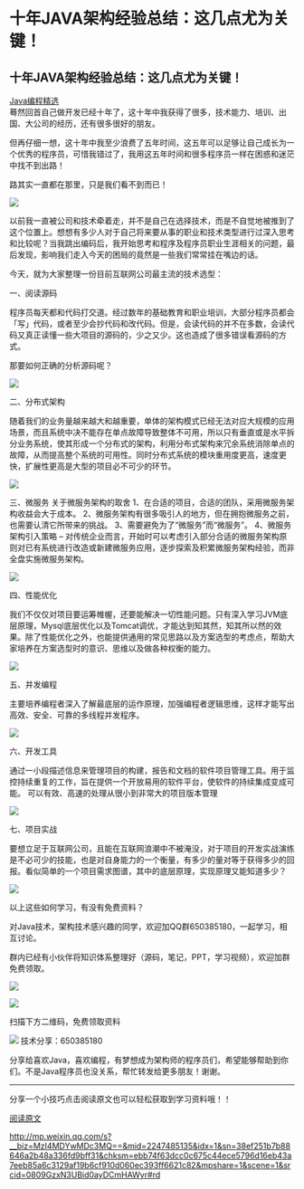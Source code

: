 # 十年JAVA架构经验总结：这几点尤为关键！
## 十年JAVA架构经验总结：这几点尤为关键！

[Java编程精选]()  
蓦然回首自己做开发已经十年了，这十年中我获得了很多，技术能力、培训、出国、大公司的经历，还有很多很好的朋友。

但再仔细一想，这十年中我至少浪费了五年时间，这五年可以足够让自己成长为一个优秀的程序员，可惜我错过了，我用这五年时间和很多程序员一样在困惑和迷茫中找不到出路！

路其实一直都在那里，只是我们看不到而已！

![](%E5%8D%81%E5%B9%B4JAVA%E6%9E%B6%E6%9E%84%E7%BB%8F%E9%AA%8C%E6%80%BB%E7%BB%93%EF%BC%9A%E8%BF%99%E5%87%A0%E7%82%B9%E5%B0%A4%E4%B8%BA%E5%85%B3%E9%94%AE%EF%BC%81/640.jpg)

以前我一直被公司和技术牵着走，并不是自己在选择技术，而是不自觉地被推到了这个位置上。想想有多少人对于自己将来要从事的职业和技术类型进行过深入思考和比较呢？当我跳出编码后，我开始思考和程序及程序员职业生涯相关的问题，最后发现，影响我们走入今天的困局的竟然是一些我们常常挂在嘴边的话。

今天，就为大家整理一份目前互联网公司最主流的技术选型：

一、阅读源码

程序员每天都和代码打交道。经过数年的基础教育和职业培训，大部分程序员都会「写」代码，或者至少会抄代码和改代码。但是，会读代码的并不在多数，会读代码又真正读懂一些大项目的源码的，少之又少。这也造成了很多错误看源码的方式。

那要如何正确的分析源码呢？

![](%E5%8D%81%E5%B9%B4JAVA%E6%9E%B6%E6%9E%84%E7%BB%8F%E9%AA%8C%E6%80%BB%E7%BB%93%EF%BC%9A%E8%BF%99%E5%87%A0%E7%82%B9%E5%B0%A4%E4%B8%BA%E5%85%B3%E9%94%AE%EF%BC%81/640.jpg)

二、分布式架构

随着我们的业务量越来越大和越重要，单体的架构模式已经无法对应大规模的应用场景，而且系统中决不能存在单点故障导致整体不可用，所以只有垂直或是水平拆分业务系统，使其形成一个分布式的架构，利用分布式架构来冗余系统消除单点的故障，从而提高整个系统的可用性。同时分布式系统的模块重用度更高，速度更快，扩展性更高是大型的项目必不可少的环节。

![](%E5%8D%81%E5%B9%B4JAVA%E6%9E%B6%E6%9E%84%E7%BB%8F%E9%AA%8C%E6%80%BB%E7%BB%93%EF%BC%9A%E8%BF%99%E5%87%A0%E7%82%B9%E5%B0%A4%E4%B8%BA%E5%85%B3%E9%94%AE%EF%BC%81/640.jpg)

三、微服务
关于微服务架构的取舍
1、在合适的项目，合适的团队，采用微服务架构收益会大于成本。
2、微服务架构有很多吸引人的地方，但在拥抱微服务之前，也需要认清它所带来的挑战。
3、需要避免为了“微服务”而“微服务”。
4、微服务架构引入策略 – 对传统企业而言，开始时可以考虑引入部分合适的微服务架构原则对已有系统进行改造或新建微服务应用，逐步探索及积累微服务架构经验，而非全盘实施微服务架构。

![](%E5%8D%81%E5%B9%B4JAVA%E6%9E%B6%E6%9E%84%E7%BB%8F%E9%AA%8C%E6%80%BB%E7%BB%93%EF%BC%9A%E8%BF%99%E5%87%A0%E7%82%B9%E5%B0%A4%E4%B8%BA%E5%85%B3%E9%94%AE%EF%BC%81/640.jpg)

四、性能优化

我们不仅仅对项目要运筹帷幄，还要能解决一切性能问题。只有深入学习JVM底层原理，Mysql底层优化以及Tomcat调优，才能达到知其然，知其所以然的效果。除了性能优化之外，也能提供通用的常见思路以及方案选型的考虑点，帮助大家培养在方案选型时的意识、思维以及做各种权衡的能力。

![](%E5%8D%81%E5%B9%B4JAVA%E6%9E%B6%E6%9E%84%E7%BB%8F%E9%AA%8C%E6%80%BB%E7%BB%93%EF%BC%9A%E8%BF%99%E5%87%A0%E7%82%B9%E5%B0%A4%E4%B8%BA%E5%85%B3%E9%94%AE%EF%BC%81/640.jpg)

五、并发编程

主要培养编程者深入了解最底层的运作原理，加强编程者逻辑思维，这样才能写出高效、安全、可靠的多线程并发程序。

![](%E5%8D%81%E5%B9%B4JAVA%E6%9E%B6%E6%9E%84%E7%BB%8F%E9%AA%8C%E6%80%BB%E7%BB%93%EF%BC%9A%E8%BF%99%E5%87%A0%E7%82%B9%E5%B0%A4%E4%B8%BA%E5%85%B3%E9%94%AE%EF%BC%81/640.jpg)

六、开发工具

通过一小段描述信息来管理项目的构建，报告和文档的软件项目管理工具。用于监控持续重复的工作，旨在提供一个开放易用的软件平台，使软件的持续集成变成可能。 可以有效、高速的处理从很小到非常大的项目版本管理

![](%E5%8D%81%E5%B9%B4JAVA%E6%9E%B6%E6%9E%84%E7%BB%8F%E9%AA%8C%E6%80%BB%E7%BB%93%EF%BC%9A%E8%BF%99%E5%87%A0%E7%82%B9%E5%B0%A4%E4%B8%BA%E5%85%B3%E9%94%AE%EF%BC%81/640.jpg)

七、项目实战

要想立足于互联网公司，且能在互联网浪潮中不被淹没，对于项目的开发实战演练是不必可少的技能，也是对自身能力的一个衡量，有多少的量对等于获得多少的回报。看似简单的一个项目需求图谱，其中的底层原理，实现原理又能知道多少？

![](%E5%8D%81%E5%B9%B4JAVA%E6%9E%B6%E6%9E%84%E7%BB%8F%E9%AA%8C%E6%80%BB%E7%BB%93%EF%BC%9A%E8%BF%99%E5%87%A0%E7%82%B9%E5%B0%A4%E4%B8%BA%E5%85%B3%E9%94%AE%EF%BC%81/640.jpg)

以上这些如何学习，有没有免费资料？

对Java技术，架构技术感兴趣的同学，欢迎加QQ群650385180，一起学习，相互讨论。

群内已经有小伙伴将知识体系整理好（源码，笔记，PPT，学习视频），欢迎加群免费领取。

![](%E5%8D%81%E5%B9%B4JAVA%E6%9E%B6%E6%9E%84%E7%BB%8F%E9%AA%8C%E6%80%BB%E7%BB%93%EF%BC%9A%E8%BF%99%E5%87%A0%E7%82%B9%E5%B0%A4%E4%B8%BA%E5%85%B3%E9%94%AE%EF%BC%81/640.jpg)

![](%E5%8D%81%E5%B9%B4JAVA%E6%9E%B6%E6%9E%84%E7%BB%8F%E9%AA%8C%E6%80%BB%E7%BB%93%EF%BC%9A%E8%BF%99%E5%87%A0%E7%82%B9%E5%B0%A4%E4%B8%BA%E5%85%B3%E9%94%AE%EF%BC%81/640.jpg)

扫描下方二维码，免费领取资料

![](%E5%8D%81%E5%B9%B4JAVA%E6%9E%B6%E6%9E%84%E7%BB%8F%E9%AA%8C%E6%80%BB%E7%BB%93%EF%BC%9A%E8%BF%99%E5%87%A0%E7%82%B9%E5%B0%A4%E4%B8%BA%E5%85%B3%E9%94%AE%EF%BC%81/640.png)
技术分享：650385180

分享给喜欢Java，喜欢编程，有梦想成为架构师的程序员们，希望能够帮助到你们。不是Java程序员也没关系，帮忙转发给更多朋友！谢谢。

- - - -

分享一个小技巧点击阅读原文也可以轻松获取到学习资料哦！！

 [阅读原文](https://mp.weixin.qq.com/s?__biz=MzI4MDYwMDc3MQ==&amp;mid=2247485135&amp;idx=1&amp;sn=38ef251b7b88646a2b48a336fd9bff31&amp;chksm=ebb74f63dcc0c675c44ece5796d16eb43a7eeb85a6c3129af19b6cf910d060ec393ff6621c82&amp;mpshare=1&amp;scene=1&amp;srcid=0809GzxN3UBid0ayDCmHAWyr##)

http://mp.weixin.qq.com/s?__biz=MzI4MDYwMDc3MQ==&mid=2247485135&idx=1&sn=38ef251b7b88646a2b48a336fd9bff31&chksm=ebb74f63dcc0c675c44ece5796d16eb43a7eeb85a6c3129af19b6cf910d060ec393ff6621c82&mpshare=1&scene=1&srcid=0809GzxN3UBid0ayDCmHAWyr#rd